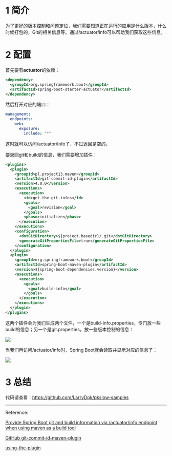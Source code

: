 # 1 简介

为了更好的版本控制和问题定位，我们需要知道正在运行的应用是什么版本，什么时候打包的，Git的相关信息等。通过/actuator/info可以帮助我们获取这些信息。



# 2 配置

首先要有**actuator**的依赖：

```xml
<dependency>
  <groupId>org.springframework.boot</groupId>
  <artifactId>spring-boot-starter-actuator</artifactId>
</dependency>
```

然后打开对应的端口：

```yaml
management:
  endpoints:
    web:
      exposure:
        include: "*"
```



这时就可以访问/actuator/info了，不过返回是空的。

要返回git和build的信息，我们需要增加插件：

```xml
<plugins>
  <plugin>
    <groupId>pl.project13.maven</groupId>
    <artifactId>git-commit-id-plugin</artifactId>
    <version>4.0.0</version>
    <executions>
      <execution>
        <id>get-the-git-infos</id>
        <goals>
          <goal>revision</goal>
        </goals>
        <phase>initialize</phase>
      </execution>
    </executions>
    <configuration>
      <dotGitDirectory>${project.basedir}/.git</dotGitDirectory>
      <generateGitPropertiesFile>true</generateGitPropertiesFile>
    </configuration>
  </plugin>
  <plugin>
    <groupId>org.springframework.boot</groupId>
    <artifactId>spring-boot-maven-plugin</artifactId>
    <version>${spring-boot-dependencies.version}</version>
    <executions>
      <execution>
        <goals>
          <goal>build-info</goal>
        </goals>
      </execution>
    </executions>
  </plugin>
</plugins>
```



这两个插件会为我们生成两个文件，一个是build-info.properties，专门放一些build的信息；另一个是git.properties，放一些版本控制的信息：

![](https://pkslow.oss-cn-shenzhen.aliyuncs.com/images/2021/11/springboot-actuator-git-build-info.files.png)



当我们再访问/actuator/info时，Spring Boot就会读取并显示对应的信息了：

![](https://pkslow.oss-cn-shenzhen.aliyuncs.com/images/2021/11/springboot-actuator-git-build-info.result.png)



# 3 总结

代码请查看：https://github.com/LarryDpk/pkslow-samples



---

Reference:

[Provide Spring Boot git and build information via /actuator/info endpoint when using maven as a build tool](https://stackoverflow.com/questions/59556405/provide-spring-boot-git-and-build-information-via-actuator-info-endpoint-when-u)

[GitHub git-commit-id-maven-plugin](https://github.com/git-commit-id/git-commit-id-maven-plugin)

[using-the-plugin](https://github.com/git-commit-id/git-commit-id-maven-plugin/blob/master/docs/using-the-plugin.md)



